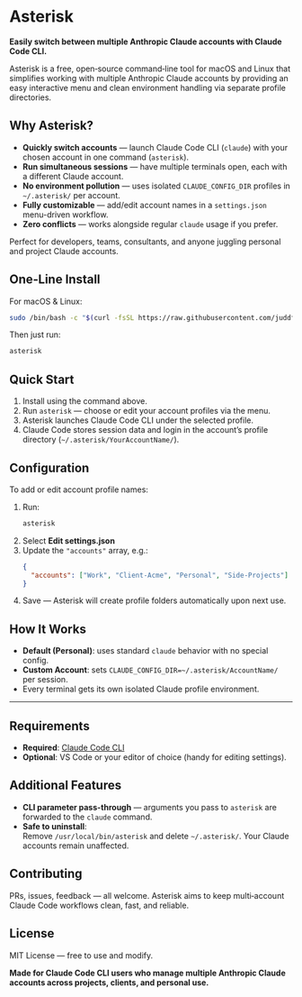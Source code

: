 # Asterisk

**Easily switch between multiple Anthropic Claude accounts with Claude Code CLI.**

Asterisk is a free, open‑source command‑line tool for macOS and Linux that simplifies working with multiple Anthropic Claude accounts by providing an easy interactive menu and clean environment handling via separate profile directories.



##  Why Asterisk?

- **Quickly switch accounts** — launch Claude Code CLI (`claude`) with your chosen account in one command (`asterisk`).
- **Run simultaneous sessions** — have multiple terminals open, each with a different Claude account.
- **No environment pollution** — uses isolated `CLAUDE_CONFIG_DIR` profiles in `~/.asterisk/` per account.
- **Fully customizable** — add/edit account names in a `settings.json` menu-driven workflow.
- **Zero conflicts** — works alongside regular `claude` usage if you prefer.

Perfect for developers, teams, consultants, and anyone juggling personal and project Claude accounts.



##  One‑Line Install

For macOS & Linux:
```bash
sudo /bin/bash -c "$(curl -fsSL https://raw.githubusercontent.com/juddflamm/asterisk/main/install.sh)"
```

Then just run:
```bash
asterisk
```



##  Quick Start

1. Install using the command above.
2. Run `asterisk` — choose or edit your account profiles via the menu.
3. Asterisk launches Claude Code CLI under the selected profile.
4. Claude Code stores session data and login in the account’s profile directory (`~/.asterisk/YourAccountName/`).



##  Configuration

To add or edit account profile names:

1. Run:
   ```bash
   asterisk
   ```
2. Select **Edit settings.json**
3. Update the `"accounts"` array, e.g.:
   ```json
   {
     "accounts": ["Work", "Client-Acme", "Personal", "Side-Projects"]
   }
   ```
4. Save — Asterisk will create profile folders automatically upon next use.



##  How It Works

- **Default (Personal)**: uses standard `claude` behavior with no special config.
- **Custom Account**: sets `CLAUDE_CONFIG_DIR=~/.asterisk/AccountName/` per session.
- Every terminal gets its own isolated Claude profile environment.

---

##  Requirements

- **Required**: [Claude Code CLI](https://github.com/anthropics/claude-code)
- **Optional**: VS Code or your editor of choice (handy for editing settings).



##  Additional Features

- **CLI parameter pass-through** — arguments you pass to `asterisk` are forwarded to the `claude` command.
- **Safe to uninstall**:  
  Remove `/usr/local/bin/asterisk` and delete `~/.asterisk/`. Your Claude accounts remain unaffected.



##  Contributing

PRs, issues, feedback — all welcome. Asterisk aims to keep multi‑account Claude Code workflows clean, fast, and reliable.



##  License

MIT License — free to use and modify.



**Made for Claude Code CLI users who manage multiple Anthropic Claude accounts across projects, clients, and personal use.**
